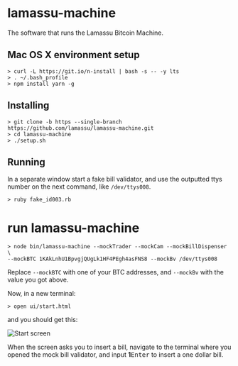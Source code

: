 # lamassu-machine
The software that runs the Lamassu Bitcoin Machine.

## Mac OS X environment setup

```
> curl -L https://git.io/n-install | bash -s -- -y lts
> . ~/.bash_profile
> npm install yarn -g
```

## Installing

```
> git clone -b https --single-branch https://github.com/lamassu/lamassu-machine.git
> cd lamassu-machine
> ./setup.sh
```

## Running

In a separate window start a fake bill validator, and use the outputted ttys number on the next command, like
``/dev/ttys008``.

```
> ruby fake_id003.rb
```

# run lamassu-machine

```
> node bin/lamassu-machine --mockTrader --mockCam --mockBillDispenser \
--mockBTC 1KAkLnhU1BpvgjQUgLk1HF4PEgh4asFNS8 --mockBv /dev/ttys008
```

Replace ``--mockBTC`` with one of your BTC addresses, and ``--mockBv`` with the value you got above.

Now, in a new terminal:

```
> open ui/start.html
```

and you should get this:

![Start screen](docs/images/start-screen.png)

When the screen asks you to insert a bill, navigate to the terminal
where you opened the mock bill validator, and input **1**<kbd>Enter</kbd>
to insert a one dollar bill.
